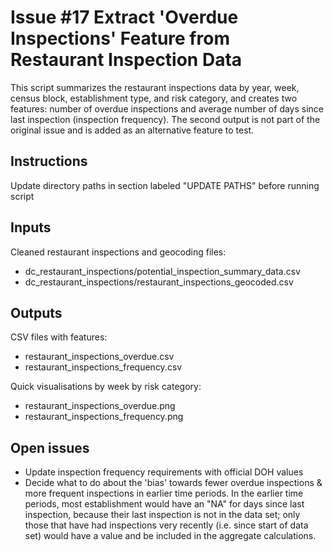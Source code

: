 # Issue #17 Extract 'Overdue Inspections' Feature from Restaurant Inspection Data

This script summarizes the restaurant inspections data by year, week, census block,
establishment type, and risk category, and creates two features: number of overdue inspections and average number of days since last inspection (inspection frequency). The second output is not part of the original issue and is added as an alternative feature to test.

## Instructions

Update directory paths in section labeled "UPDATE PATHS" before running script

## Inputs

Cleaned restaurant inspections and geocoding files:
* dc_restaurant_inspections/potential_inspection_summary_data.csv
* dc_restaurant_inspections/restaurant_inspections_geocoded.csv

## Outputs

CSV files with features:
* restaurant_inspections_overdue.csv
* restaurant_inspections_frequency.csv

Quick visualisations by week by risk category:
* restaurant_inspections_overdue.png
* restaurant_inspections_frequency.png

## Open issues

* Update inspection frequency requirements with official DOH values
* Decide what to do about the 'bias' towards fewer overdue inspections & more frequent inspections in earlier time periods. In the earlier time periods, most establishment would have an "NA" for days since last inspection, because their last inspection is not in the data set; only those that have had inspections very recently (i.e. since start of data set) would have a value and be included in the aggregate calculations.
